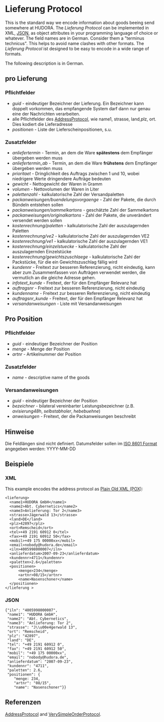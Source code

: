 # Lieferung Protocol

This is the standard way we encode information about goods beeing send somewhere at HUDORA. The *Lieferung
Protocol* can be implemented in XML, [JSON](http://www.json.org/), as object attributes in your programming
language of choice or whatever. The field names are in German. Consider them a "terminus technicus". This
helps to avoid name clashes with other formats.
The *Lieferung Protocol* ist designed to be easy to encode in a wide range of formats.

The following description is in German.


## pro Lieferung 

### Pflichtfelder

 * *guid* - eindeutiger Bezeichner der Lieferung. Ein Bezeichner kann doppelt vorkommen, das empfangende System darf dann nur genau eine der Nachrichten verarbeiten.
 * alle Pflichtfelder des [AddressProtocol](http://github.com/hudora/huTools/blob/master/doc/standards/address_protocol.markdown), wie name1, strasse, land,plz, ort.
   Dies kodiert die Lieferadresse
 * *positionen* - Liste der Lieferscheinpositionen, s.u.

### Zusatzfelder

 * *anliefertermin* - Termin, an dem die Ware **spätestens** dem Empfänger übergeben werden muss
 * *anliefertermin_ab* - Termin, an dem die Ware **frühstens** dem Empfänger übergeben werden muss
 * *prioritaet* - Dringlichkeit des Auftrags zwischen 1 und 10, wobei niedrigere Werte dringendere Aufträge bedeuten
 * *gewicht* - Nettogewicht der Waren in Gramm
 * *volumen* - Nettovolumen der Waren in Liter
 * *palettenzahl* - kalkulatorische Zahl der Versandpaletten
 * *packanweisungen/buendelungsvorgaenge* - Zahl der Pakete, die durch Bündeln entstehen sollen
 * *packanweisungen/sammelkartons* - geschätzte Zahl der Sammelkartons
 * *packanweisungen/originalkartons* - Zahl der Pakete, die unverändert versendet werden sollen
 * *kostenrechnung/paletten* - kalkulatorische Zahl der auszulagernden Paletten
 * *kostenrechnung/ve2* - kalkulatorische Zahl der auszulagernden VE2
 * *kostenrechnung/ve1* - kalkulatorische Zahl der auszulagernden VE1
 * *kostenrechnung/einzelstuecke* - kalkulatorische Zahl der auszulagernden Einzelstücke
 * *kostenrechnung/gewichtszuschlaege* - kalkulatorische Zahl der Packstücke, für die ein Gewichtszuschlag fällig wird
 * *kundennr* - Freitext zur besseren Referenzierung, nicht eindeutig, kann aber zum Zusammenfassen von Aufträgen verwendet werden, die vermutlich an die gleiche Adresse gehen.
 * *infotext_kunde* - Freitext, der für den Empfänger Relevanz hat
 * *auftragsnr* - Freitext zur besseren Referenzierung, nicht eindeutig
 * *kundenname* - Freitext zur besseren Referenzierung, nicht eindeutig
 * *auftragsnr_kunde*  - Freitext, der für den Empfänger Relevanz hat
 * *versandanweisungen* - Liste mit Versandanweisungen

## Pro Position

### Pflichtfelder

 * *guid* - eindeutiger Bezeichner der Position
 * *menge* - Menge der Position
 * *artnr* - Artikelnummer der Position

### Zusatzfelder

 * *name* - descriptive name of the goods

### Versandanweisungen
 * *guid* - eindeutiger Bezeichner der Position
 * *bezeichner* - bilateral vereinbarter Leistungsbezeichner (z.B. *avisierung48h*, *selbstabholer*, *hebebuehne*)
 * *anweisungen* - Freitext, der die Packanweisungen beschreibt

## Hinweise

Die Feldlängen sind nicht definiert.
Datumsfelder sollen im [ISO 8601 Format](http://en.wikipedia.org/wiki/ISO_8601) angegeben werden: YYYY-MM-DD

## Beispiele

### XML

This example encodes the address protocol as [Plain Old XML (POX)](http://en.wikipedia.org/wiki/Plain_Old_XML):

    <lieferung> 
      <name1>HUDORA GmbH</name1>
      <name2>Abt. Cybernetics</name2>
      <name3>Anlieferung: Tor 2</name3>
      <strasse>Jägerwald 13</strasse>
      <land>DE</land>
      <plz>42897</plz>
      <ort>Remscheid</ort>
      <tel>+49 2191 60912 0</tel>
      <fax>+49 2191 60912 50</fax>
      <mobil>+49 175 00000xx</mobil>
      <email>nobody@hudora.de</email>
      <iln>4005998000007</iln>
      <anlieferdatum>2007-09-23</anlieferdatum>
      <kundennr>4711</kundennr>
      <paletten>2.6</paletten>
      <positionen>
          <menge>234</menge>
          <artnr>08/15</artnr>
          <name>Nasenschoner</name>
      </positionen>
    </lieferung >


### JSON

    {"iln": "4005998000007",
     "name1": "HUDORA GmbH",
     "name2": "Abt. Cybernetics",
     "name3": "Anlieferung: Tor 2",
     "strasse": "J\\u00e4gerwald 13", 
     "ort": "Remscheid",
     "plz": "42897",
     "land": "DE",
     "tel": "+49 2191 60912 0",
     "fax": "+49 2191 60912 50",
     "mobil": "+49 175 00000xx",
     "email": "nobody@hudora.de",
     "anlieferdatum": "2007-09-23",
     "kundennr": "4711",
     "paletten": 2.6,
     "positionen": {
        "menge: 234,
        "artnr": "08/15",
        "name": "Nasenschoner"}}


## Referenzen

[AddressProtocol](http://github.com/hudora/huTools/blob/master/doc/standards/address_protocol.markdown#readme) and [VerySimpleOrderProtocol](http://github.com/hudora/huTools/blob/master/doc/standards/verysimpleorderprotocol.markdown#readme).